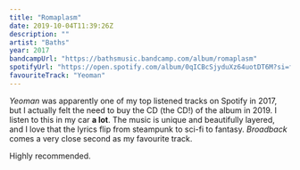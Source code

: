 ```yaml
---
title: "Romaplasm"
date: 2019-10-04T11:39:26Z
description: ""
artist: "Baths"
year: 2017
bandcampUrl: "https://bathsmusic.bandcamp.com/album/romaplasm"
spotifyUrl: "https://open.spotify.com/album/0qICBcSjyduXz64uotDT6M?si=fpTWQnluT0K0qWstFXspFw"
favouriteTrack: "Yeoman"
---
```


<cite>Yeoman</cite> was apparently one of my top listened tracks on Spotify in 2017, but I actually felt the need to buy the CD (the CD!) of the album in 2019. I listen to this in my car **a lot**. The music is unique and beautifully layered, and I love that the lyrics flip from steampunk to sci-fi to fantasy. <cite>Broadback</cite> comes a very close second as my favourite track.

Highly recommended.
